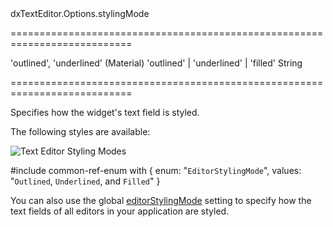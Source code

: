 <!--id-->dxTextEditor.Options.stylingMode<!--/id-->
===========================================================================
<!--default-->'outlined', 'underlined' (Material)<!--/default-->
<!--acceptValues-->'outlined' | 'underlined' | 'filled'<!--/acceptValues-->
<!--type-->String<!--/type-->
===========================================================================

<!--shortDescription-->
Specifies how the widget's text field is styled.
<!--/shortDescription-->

<!--fullDescription-->
The following styles are available: 

![Text Editor Styling Modes](Content/images/doc/19_1/UiWidgets/textEditors_stylingMode.png)

#include common-ref-enum with {
    enum: "`EditorStylingMode`",
    values: "`Outlined`, `Underlined`, and `Filled`"
}

You can also use the global [editorStylingMode](/Documentation/ApiReference/Common/Object_Structures/globalConfig/#editorStylingMode) setting to specify how the text fields of all editors in your application are styled.
<!--/fullDescription-->